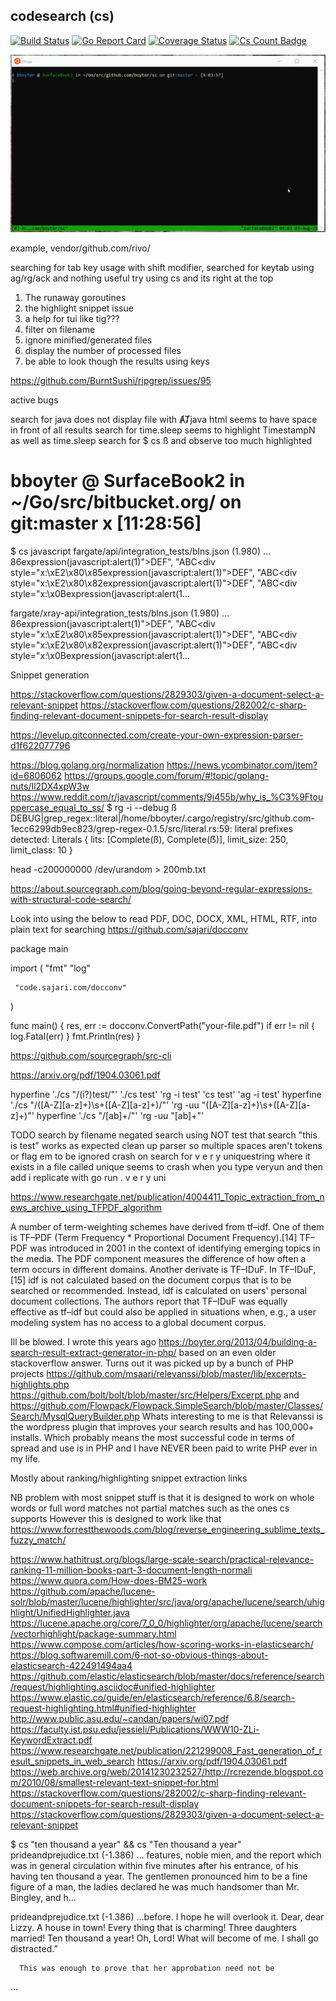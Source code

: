codesearch (cs)
----------------------

[![Build Status](https://travis-ci.org/boyter/cs.svg?branch=master)](https://travis-ci.org/boyter/cs)
[![Go Report Card](https://goreportcard.com/badge/github.com/boyter/cs)](https://goreportcard.com/report/github.com/boyter/cs)
[![Coverage Status](https://coveralls.io/repos/github/boyter/cs/badge.svg?branch=master)](https://coveralls.io/github/boyter/cs?branch=master)
[![Cs Count Badge](https://sloc.xyz/github/boyter/cs/)](https://github.com/boyter/cs/)

<img alt="cs" src=https://github.com/boyter/cs/raw/master/sc.gif>

example, vendor/github.com/rivo/

searching for tab key usage with shift modifier, searched for keytab using ag/rg/ack and nothing useful
try using cs and its right at the top 

1. The runaway goroutines
2. the highlight snippet issue
3. a help for tui like tig???
4. filter on filename
5. ignore minified/generated files
6. display the number of processed files
7. be able to look though the results using keys

https://github.com/BurntSushi/ripgrep/issues/95

active bugs

search for java does not display file with ȺȾjava
html seems to have space in front of all results
search for time.sleep seems to highlight TimestampN as well as time.sleep
search for $ cs ß and observe too much highlighted



# bboyter @ SurfaceBook2 in ~/Go/src/bitbucket.org/ on git:master x [11:28:56]
$ cs javascript
fargate/api/integration_tests/blns.json (1.980)
…86expression(javascript:alert(1)\">DEF",
    "ABC<div style=\"x:\\xE2\\x80\\x85expression(javascript:alert(1)\">DEF",
    "ABC<div style=\"x:\\xE2\\x80\\x82expression(javascript:alert(1)\">DEF",
    "ABC<div style=\"x:\\x0Bexpression(javascript:alert(1…

fargate/xray-api/integration_tests/blns.json (1.980)
…86expression(javascript:alert(1)\">DEF",
    "ABC<div style=\"x:\\xE2\\x80\\x85expression(javascript:alert(1)\">DEF",
    "ABC<div style=\"x:\\xE2\\x80\\x82expression(javascript:alert(1)\">DEF",
    "ABC<div style=\"x:\\x0Bexpression(javascript:alert(1…

Snippet generation

https://stackoverflow.com/questions/2829303/given-a-document-select-a-relevant-snippet
https://stackoverflow.com/questions/282002/c-sharp-finding-relevant-document-snippets-for-search-result-display


https://levelup.gitconnected.com/create-your-own-expression-parser-d1f622077796


https://blog.golang.org/normalization
https://news.ycombinator.com/item?id=6806062
https://groups.google.com/forum/#!topic/golang-nuts/Il2DX4xpW3w
https://www.reddit.com/r/javascript/comments/9i455b/why_is_%C3%9Ftouppercase_equal_to_ss/
$ rg -i --debug ß
DEBUG|grep_regex::literal|/home/bboyter/.cargo/registry/src/github.com-1ecc6299db9ec823/grep-regex-0.1.5/src/literal.rs:59: literal prefixes detected: Literals { lits: [Complete(ß), Complete(ẞ)], limit_size: 250, limit_class: 10 }


 head -c200000000 /dev/urandom > 200mb.txt
 
 https://about.sourcegraph.com/blog/going-beyond-regular-expressions-with-structural-code-search/
 
 Look into using the below to read  PDF, DOC, DOCX, XML, HTML, RTF, into plain text for searching
 https://github.com/sajari/docconv
 
 package main
 
 import (
     "fmt"
     "log"
 
     "code.sajari.com/docconv"
 )
 
 func main() {
     res, err := docconv.ConvertPath("your-file.pdf")
     if err != nil {
         log.Fatal(err)
     }
     fmt.Println(res)
 }


https://github.com/sourcegraph/src-cli

https://arxiv.org/pdf/1904.03061.pdf

hyperfine './cs "/(i?)test/"' './cs test' 'rg -i test' 'cs test' 'ag -i test'
hyperfine './cs "/([A-Z][a-z]+)\s+([A-Z][a-z]+)/"' 'rg -uu "([A-Z][a-z]+)\s+([A-Z][a-z]+)"'
hyperfine './cs "/[ab]+/"' 'rg -uu "[ab]+"'


TODO
search by filename
negated search using NOT
test that search "this is test" works as expected
clean up parser so multiple spaces aren't tokens or flag em to be ignored
crash on search for v e r y uniquestring where it exists in a file called unique seems to crash when you type veryun and then add i replicate with  go run . v e r y uni


https://www.researchgate.net/publication/4004411_Topic_extraction_from_news_archive_using_TFPDF_algorithm

A number of term-weighting schemes have derived from tf–idf. One of them is TF–PDF (Term Frequency * Proportional Document Frequency).[14] TF–PDF was introduced in 2001 in the context of identifying emerging topics in the media. The PDF component measures the difference of how often a term occurs in different domains. Another derivate is TF–IDuF. In TF–IDuF,[15] idf is not calculated based on the document corpus that is to be searched or recommended. Instead, idf is calculated on users' personal document collections. The authors report that TF–IDuF was equally effective as tf–idf but could also be applied in situations when, e.g., a user modeling system has no access to a global document corpus.


Ill be blowed. I wrote this years ago https://boyter.org/2013/04/building-a-search-result-extract-generator-in-php/ based on an even older stackoverflow answer. Turns out it was picked up by a bunch of PHP projects https://github.com/msaari/relevanssi/blob/master/lib/excerpts-highlights.php https://github.com/bolt/bolt/blob/master/src/Helpers/Excerpt.php and https://github.com/Flowpack/Flowpack.SimpleSearch/blob/master/Classes/Search/MysqlQueryBuilder.php
Whats interesting to me is that Relevanssi is the wordpress plugin that improves your search results and has 100,000+ installs. Which probably means the most successful code in terms of spread and use is in PHP and I have NEVER been paid to write PHP ever in my life.


Mostly about ranking/highlighting snippet extraction links

NB problem with most snippet stuff is that it is designed to work on whole words or full word matches not partial matches such as the ones cs supports
However this is designed to work like that https://www.forrestthewoods.com/blog/reverse_engineering_sublime_texts_fuzzy_match/

https://www.hathitrust.org/blogs/large-scale-search/practical-relevance-ranking-11-million-books-part-3-document-length-normali
https://www.quora.com/How-does-BM25-work
https://github.com/apache/lucene-solr/blob/master/lucene/highlighter/src/java/org/apache/lucene/search/uhighlight/UnifiedHighlighter.java
https://lucene.apache.org/core/7_0_0/highlighter/org/apache/lucene/search/vectorhighlight/package-summary.html
https://www.compose.com/articles/how-scoring-works-in-elasticsearch/
https://blog.softwaremill.com/6-not-so-obvious-things-about-elasticsearch-422491494aa4
https://github.com/elastic/elasticsearch/blob/master/docs/reference/search/request/highlighting.asciidoc#unified-highlighter
https://www.elastic.co/guide/en/elasticsearch/reference/6.8/search-request-highlighting.html#unified-highlighter
http://www.public.asu.edu/~candan/papers/wi07.pdf
https://faculty.ist.psu.edu/jessieli/Publications/WWW10-ZLi-KeywordExtract.pdf
https://www.researchgate.net/publication/221299008_Fast_generation_of_result_snippets_in_web_search
https://arxiv.org/pdf/1904.03061.pdf
https://web.archive.org/web/20141230232527/http://rcrezende.blogspot.com/2010/08/smallest-relevant-text-snippet-for.html
https://stackoverflow.com/questions/282002/c-sharp-finding-relevant-document-snippets-for-search-result-display
https://stackoverflow.com/questions/2829303/given-a-document-select-a-relevant-snippet


$ cs "ten thousand a year" && cs "Ten thousand a year"
prideandprejudice.txt (-1.386)
…  features, noble mien, and the report which was in general
      circulation within five minutes after his entrance, of his having
      ten thousand a year. The gentlemen pronounced him to be a fine
      figure of a man, the ladies declared he was much handsomer than
      Mr. Bingley, and h…

prideandprejudice.txt (-1.386)
…before. I hope he will overlook
      it. Dear, dear Lizzy. A house in town! Every thing that is
      charming! Three daughters married! Ten thousand a year! Oh, Lord!
      What will become of me. I shall go distracted.”

      This was enough to prove that her approbation need not be
   …